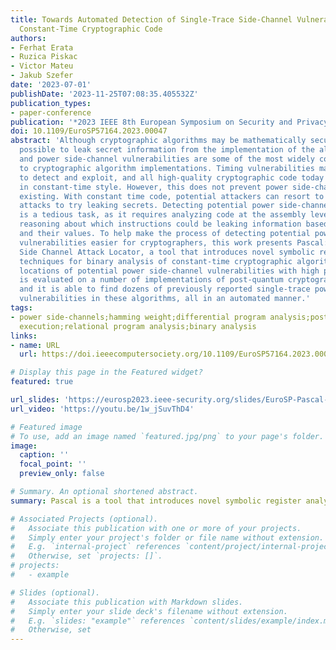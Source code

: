 ```yaml
---
title: Towards Automated Detection of Single-Trace Side-Channel Vulnerabilities in
  Constant-Time Cryptographic Code
authors:
- Ferhat Erata
- Ruzica Piskac
- Victor Mateu
- Jakub Szefer
date: '2023-07-01'
publishDate: '2023-11-25T07:08:35.405532Z'
publication_types:
- paper-conference
publication: '*2023 IEEE 8th European Symposium on Security and Privacy (EuroS&P)*'
doi: 10.1109/EuroSP57164.2023.00047
abstract: 'Although cryptographic algorithms may be mathematically secure, it is often
  possible to leak secret information from the implementation of the algorithms. Timing
  and power side-channel vulnerabilities are some of the most widely considered threats
  to cryptographic algorithm implementations. Timing vulnerabilities may be easier
  to detect and exploit, and all high-quality cryptographic code today should be written
  in constant-time style. However, this does not prevent power side-channels from
  existing. With constant time code, potential attackers can resort to power side-channel
  attacks to try leaking secrets. Detecting potential power side-channel vulnerabilities
  is a tedious task, as it requires analyzing code at the assembly level and needs
  reasoning about which instructions could be leaking information based on their operands
  and their values. To help make the process of detecting potential power side-channel
  vulnerabilities easier for cryptographers, this work presents Pascal: Power Analysis
  Side Channel Attack Locator, a tool that introduces novel symbolic register analysis
  techniques for binary analysis of constant-time cryptographic algorithms, and verifies
  locations of potential power side-channel vulnerabilities with high precision. Pascal
  is evaluated on a number of implementations of post-quantum cryptographic algorithms,
  and it is able to find dozens of previously reported single-trace power side-channel
  vulnerabilities in these algorithms, all in an automated manner.'
tags:
- power side-channels;hamming weight;differential program analysis;post-quantum cryptography;symbolic
  execution;relational program analysis;binary analysis
links:
- name: URL
  url: https://doi.ieeecomputersociety.org/10.1109/EuroSP57164.2023.00047

# Display this page in the Featured widget?
featured: true

url_slides: 'https://eurosp2023.ieee-security.org/slides/EuroSP-Pascal-Slides.pdf'
url_video: 'https://youtu.be/1w_jSuvThD4'

# Featured image
# To use, add an image named `featured.jpg/png` to your page's folder.
image:
  caption: ''
  focal_point: ''
  preview_only: false

# Summary. An optional shortened abstract.
summary: Pascal is a tool that introduces novel symbolic register analysis techniques for constant-time low-level cryptographic code, and verifies locations of potential single-trace power side-channel vulnerabilities with high precision. Pascal is evaluated on a number of implementations of post-quantum cryptographic algorithms, and it is able to find dozens of previously reported single-trace power side-channel vulnerabilities in these algorithms, all in an automated manner.

# Associated Projects (optional).
#   Associate this publication with one or more of your projects.
#   Simply enter your project's folder or file name without extension.
#   E.g. `internal-project` references `content/project/internal-project/index.md`.
#   Otherwise, set `projects: []`.
# projects:
#   - example

# Slides (optional).
#   Associate this publication with Markdown slides.
#   Simply enter your slide deck's filename without extension.
#   E.g. `slides: "example"` references `content/slides/example/index.md`.
#   Otherwise, set 
---
```

